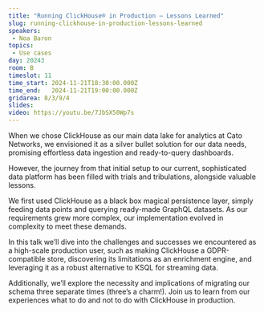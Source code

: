 ```yaml
---
title: "Running ClickHouse® in Production – Lessons Learned"
slug: running-clickhouse-in-production-lessons-learned
speakers:
 - Noa Baron
topics:
 - Use cases
day: 20243
room: B
timeslot: 11
time_start: 2024-11-21T18:30:00.000Z
time_end:   2024-11-21T19:00:00.000Z
gridarea: 8/3/9/4
slides: 
video: https://youtu.be/7JbSX50Wp7s
---
```


When we chose ClickHouse as our main data lake for analytics at Cato Networks, we envisioned it as a silver bullet solution for our data needs, promising effortless data ingestion and ready-to-query dashboards.
 
However, the journey from that initial setup to our current, sophisticated data platform has been filled with trials and tribulations, alongside valuable lessons.
 
We first used ClickHouse as a black box magical persistence layer, simply feeding data points and querying ready-made GraphQL datasets. As our requirements grew more complex, our implementation evolved in complexity to meet these demands.
 
In this talk we’ll dive into the challenges and successes we encountered as a high-scale production user, such as making ClickHouse a GDPR-compatible store, discovering its limitations as an enrichment engine, and leveraging it as a robust alternative to KSQL for streaming data.
 
Additionally, we’ll explore the necessity and implications of migrating our schema three separate times (three’s a charm!). Join us to learn from our experiences what to do and not to do with ClickHouse in production.